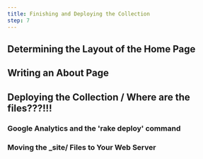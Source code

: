```yaml
---
title: Finishing and Deploying the Collection
step: 7
---
```


## Determining the Layout of the Home Page

## Writing an About Page

## Deploying the Collection / Where are the files???!!!

### Google Analytics and the 'rake deploy' command

### Moving the _site/ Files to Your Web Server




